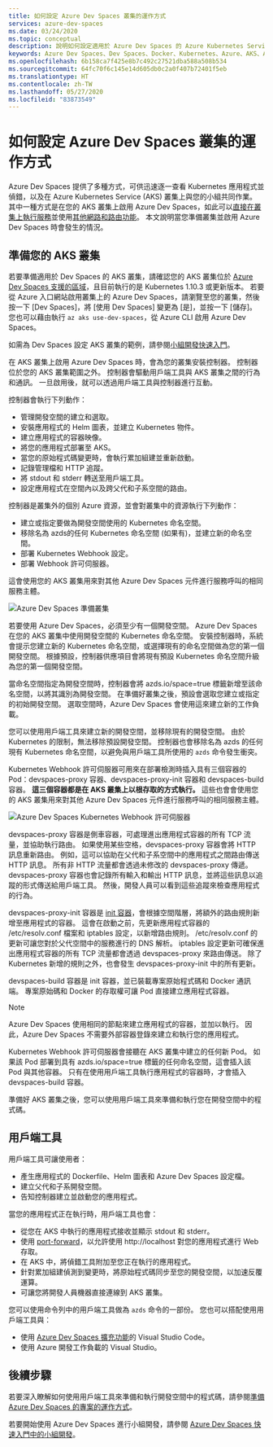 ```yaml
---
title: 如何設定 Azure Dev Spaces 叢集的運作方式
services: azure-dev-spaces
ms.date: 03/24/2020
ms.topic: conceptual
description: 說明如何設定適用於 Azure Dev Spaces 的 Azure Kubernetes Service 叢集
keywords: Azure Dev Spaces、Dev Spaces、Docker、Kubernetes、Azure、AKS、Azure Kubernetes Service、容器
ms.openlocfilehash: 6b158ca7f425e8b7c492c27521dba588a508b534
ms.sourcegitcommit: 64fc70f6c145e14d605db0c2a0f407b72401f5eb
ms.translationtype: HT
ms.contentlocale: zh-TW
ms.lasthandoff: 05/27/2020
ms.locfileid: "83873549"
---
```

# <a name="how-setting-up-a-cluster-for-azure-dev-spaces-works"></a>如何設定 Azure Dev Spaces 叢集的運作方式

Azure Dev Spaces 提供了多種方式，可供迅速逐一查看 Kubernetes 應用程式並偵錯，以及在 Azure Kubernetes Service (AKS) 叢集上與您的小組共同作業。 其中一種方式是在您的 AKS 叢集上啟用 Azure Dev Spaces，如此可以[直接在叢集上執行服務][how-it-works-up]並使用[其他網路和路由功能][how-it-works-routing]。 本文說明當您準備叢集並啟用 Azure Dev Spaces 時會發生的情況。

## <a name="prepare-your-aks-cluster"></a>準備您的 AKS 叢集

若要準備適用於 Dev Spaces 的 AKS 叢集，請確認您的 AKS 叢集位於 [Azure Dev Spaces 支援的區域][supported-regions]，且目前執行的是 Kubernetes 1.10.3 或更新版本。 若要從 Azure 入口網站啟用叢集上的 Azure Dev Spaces，請瀏覽至您的叢集，然後按一下 [Dev Spaces]，將 [使用 Dev Spaces] 變更為 [是]，並按一下 [儲存]。 您也可以藉由執行 `az aks use-dev-spaces`，從 Azure CLI 啟用 Azure Dev Spaces。

如需為 Dev Spaces 設定 AKS 叢集的範例，請參閱[小組開發快速入門][quickstart-team]。

在 AKS 叢集上啟用 Azure Dev Spaces 時，會為您的叢集安裝控制器。 控制器位於您的 AKS 叢集範圍之外。 控制器會驅動用戶端工具與 AKS 叢集之間的行為和通訊。 一旦啟用後，就可以透過用戶端工具與控制器進行互動。

控制器會執行下列動作：

* 管理開發空間的建立和選取。
* 安裝應用程式的 Helm 圖表，並建立 Kubernetes 物件。
* 建立應用程式的容器映像。
* 將您的應用程式部署至 AKS。
* 當您的原始程式碼變更時，會執行累加組建並重新啟動。
* 記錄管理檔和 HTTP 追蹤。
* 將 stdout 和 stderr 轉送至用戶端工具。
* 設定應用程式在空間內以及跨父代和子系空間的路由。

控制器是叢集外的個別 Azure 資源，並會對叢集中的資源執行下列動作：

* 建立或指定要做為開發空間使用的 Kubernetes 命名空間。
* 移除名為 azds的任何 Kubernetes 命名空間 (如果有)，並建立新的命名空間。
* 部署 Kubernetes Webhook 設定。
* 部署 Webhook 許可伺服器。

這會使用您的 AKS 叢集用來對其他 Azure Dev Spaces 元件進行服務呼叫的相同服務主體。

![Azure Dev Spaces 準備叢集](media/how-dev-spaces-works/prepare-cluster.svg)

若要使用 Azure Dev Spaces，必須至少有一個開發空間。 Azure Dev Spaces 在您的 AKS 叢集中使用開發空間的 Kubernetes 命名空間。 安裝控制器時，系統會提示您建立新的 Kubernetes 命名空間，或選擇現有的命名空間做為您的第一個開發空間。 根據預設，控制器供應項目會將現有預設 Kubernetes 命名空間升級為您的第一個開發空間。

當命名空間指定為開發空間時，控制器會將 azds.io/space=true 標籤新增至該命名空間，以將其識別為開發空間。 在準備好叢集之後，預設會選取您建立或指定的初始開發空間。 選取空間時，Azure Dev Spaces 會使用這來建立新的工作負載。

您可以使用用戶端工具來建立新的開發空間，並移除現有的開發空間。 由於 Kubernetes 的限制，無法移除預設開發空間。 控制器也會移除名為 azds 的任何現有 Kubernetes 命名空間，以避免與用戶端工具所使用的 `azds` 命令發生衝突。

Kubernetes Webhook 許可伺服器可用來在部署檢測時插入具有三個容器的 Pod：devspaces-proxy 容器、devspaces-proxy-init 容器和 devspaces-build 容器。 **這三個容器都是在 AKS 叢集上以根存取的方式執行。** 這些也會會使用您的 AKS 叢集用來對其他 Azure Dev Spaces 元件進行服務呼叫的相同服務主體。

![Azure Dev Spaces Kubernetes Webhook 許可伺服器](media/how-dev-spaces-works/kubernetes-webhook-admission-server.svg)

devspaces-proxy 容器是側車容器，可處理進出應用程式容器的所有 TCP 流量，並協助執行路由。 如果使用某些空格，devspaces-proxy 容器會將 HTTP 訊息重新路由。 例如，這可以協助在父代和子系空間中的應用程式之間路由傳送 HTTP 訊息。 所有非 HTTP 流量都會透過未修改的 devspaces-proxy 傳遞。 devspaces-proxy 容器也會記錄所有輸入和輸出 HTTP 訊息，並將這些訊息以追蹤的形式傳送給用戶端工具。 然後，開發人員可以看到這些追蹤來檢查應用程式的行為。

devspaces-proxy-init 容器是 [init 容器](https://kubernetes.io/docs/concepts/workloads/pods/init-containers/)，會根據空間階層，將額外的路由規則新增至應用程式的容器。 這會在啟動之前，先更新應用程式容器的 /etc/resolv.conf 檔案和 iptables 設定，以新增路由規則。 /etc/resolv.conf 的更新可讓您對於父代空間中的服務進行的 DNS 解析。 iptables 設定更新可確保進出應用程式容器的所有 TCP 流量都會透過 devspaces-proxy 來路由傳送。 除了 Kubernetes 新增的規則之外，也會發生 devspaces-proxy-init 中的所有更新。

devspaces-build 容器是 init 容器，並已裝載專案原始程式碼和 Docker 通訊端。 專案原始碼和 Docker 的存取權可讓 Pod 直接建立應用程式容器。

> [!NOTE]
> Azure Dev Spaces 使用相同的節點來建立應用程式的容器，並加以執行。 因此，Azure Dev Spaces 不需要外部容器登錄來建立和執行您的應用程式。

Kubernetes Webhook 許可伺服器會接聽在 AKS 叢集中建立的任何新 Pod。 如果該 Pod 部署到具有 azds.io/space=true 標籤的任何命名空間，這會插入該 Pod 與其他容器。 只有在使用用戶端工具執行應用程式的容器時，才會插入 devspaces-build 容器。

準備好 AKS 叢集之後，您可以使用用戶端工具來準備和執行您在開發空間中的程式碼。

## <a name="client-side-tooling"></a>用戶端工具

用戶端工具可讓使用者：
* 產生應用程式的 Dockerfile、Helm 圖表和 Azure Dev Spaces 設定檔。
* 建立父代和子系開發空間。
* 告知控制器建立並啟動您的應用程式。

當您的應用程式正在執行時，用戶端工具也會：
* 從您在 AKS 中執行的應用程式接收並顯示 stdout 和 stderr。
* 使用 [port-forward](https://kubernetes.io/docs/tasks/access-application-cluster/port-forward-access-application-cluster/)，以允許使用 http:\//localhost 對您的應用程式進行 Web 存取。
* 在 AKS 中，將偵錯工具附加至您正在執行的應用程式。
* 針對累加組建偵測到變更時，將原始程式碼同步至您的開發空間，以加速反覆運算。
* 可讓您將開發人員機器直接連線到 AKS 叢集。

您可以使用命令列中的用戶端工具做為 `azds` 命令的一部份。 您也可以搭配使用用戶端工具與：

* 使用 [Azure Dev Spaces 擴充功能](https://marketplace.visualstudio.com/items?itemName=azuredevspaces.azds)的 Visual Studio Code。
* 使用 Azure 開發工作負載的 Visual Studio。

## <a name="next-steps"></a>後續步驟

若要深入瞭解如何使用用戶端工具來準備和執行開發空間中的程式碼，請參閱[準備 Azure Dev Spaces 的專案的運作方式][how-it-works-prep]。

若要開始使用 Azure Dev Spaces 進行小組開發，請參閱 [Azure Dev Spaces 快速入門中的小組開發][quickstart-team]。

[how-it-works-prep]: how-dev-spaces-works-prep.md
[how-it-works-routing]: how-dev-spaces-works-routing.md
[how-it-works-up]: how-dev-spaces-works-up.md
[supported-regions]: https://azure.microsoft.com/global-infrastructure/services/?products=kubernetes-service
[quickstart-team]: quickstart-team-development.md